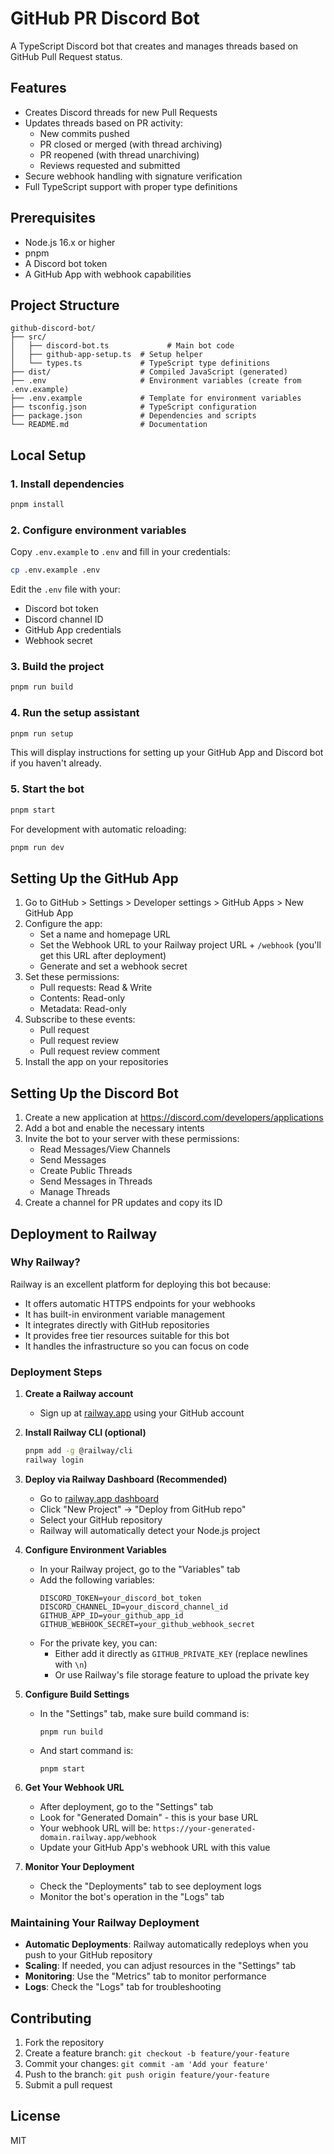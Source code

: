 # GitHub PR Discord Bot

A TypeScript Discord bot that creates and manages threads based on GitHub Pull Request status.

## Features

- Creates Discord threads for new Pull Requests
- Updates threads based on PR activity:
  - New commits pushed
  - PR closed or merged (with thread archiving)
  - PR reopened (with thread unarchiving)
  - Reviews requested and submitted
- Secure webhook handling with signature verification
- Full TypeScript support with proper type definitions

## Prerequisites

- Node.js 16.x or higher
- pnpm
- A Discord bot token
- A GitHub App with webhook capabilities

## Project Structure

```
github-discord-bot/
├── src/
│   ├── discord-bot.ts             # Main bot code
│   ├── github-app-setup.ts  # Setup helper
│   └── types.ts             # TypeScript type definitions
├── dist/                    # Compiled JavaScript (generated)
├── .env                     # Environment variables (create from .env.example)
├── .env.example             # Template for environment variables
├── tsconfig.json            # TypeScript configuration
├── package.json             # Dependencies and scripts
└── README.md                # Documentation
```

## Local Setup

### 1. Install dependencies

```bash
pnpm install
```

### 2. Configure environment variables

Copy `.env.example` to `.env` and fill in your credentials:

```bash
cp .env.example .env
```

Edit the `.env` file with your:
- Discord bot token
- Discord channel ID
- GitHub App credentials
- Webhook secret

### 3. Build the project

```bash
pnpm run build
```

### 4. Run the setup assistant

```bash
pnpm run setup
```

This will display instructions for setting up your GitHub App and Discord bot if you haven't already.

### 5. Start the bot

```bash
pnpm start
```

For development with automatic reloading:

```bash
pnpm run dev
```

## Setting Up the GitHub App

1. Go to GitHub > Settings > Developer settings > GitHub Apps > New GitHub App
2. Configure the app:
   - Set a name and homepage URL
   - Set the Webhook URL to your Railway project URL + `/webhook` (you'll get this URL after deployment)
   - Generate and set a webhook secret
3. Set these permissions:
   - Pull requests: Read & Write
   - Contents: Read-only
   - Metadata: Read-only
4. Subscribe to these events:
   - Pull request
   - Pull request review
   - Pull request review comment
5. Install the app on your repositories

## Setting Up the Discord Bot

1. Create a new application at https://discord.com/developers/applications
2. Add a bot and enable the necessary intents
3. Invite the bot to your server with these permissions:
   - Read Messages/View Channels
   - Send Messages
   - Create Public Threads
   - Send Messages in Threads
   - Manage Threads
4. Create a channel for PR updates and copy its ID

## Deployment to Railway

### Why Railway?

Railway is an excellent platform for deploying this bot because:
- It offers automatic HTTPS endpoints for your webhooks
- It has built-in environment variable management
- It integrates directly with GitHub repositories
- It provides free tier resources suitable for this bot
- It handles the infrastructure so you can focus on code

### Deployment Steps

1. **Create a Railway account**
   - Sign up at [railway.app](https://railway.app/) using your GitHub account

2. **Install Railway CLI (optional)**
   ```bash
   pnpm add -g @railway/cli
   railway login
   ```

3. **Deploy via Railway Dashboard (Recommended)**
   - Go to [railway.app dashboard](https://railway.app/dashboard)
   - Click "New Project" → "Deploy from GitHub repo"
   - Select your GitHub repository
   - Railway will automatically detect your Node.js project

4. **Configure Environment Variables**
   - In your Railway project, go to the "Variables" tab
   - Add the following variables:
     ```
     DISCORD_TOKEN=your_discord_bot_token
     DISCORD_CHANNEL_ID=your_discord_channel_id
     GITHUB_APP_ID=your_github_app_id
     GITHUB_WEBHOOK_SECRET=your_github_webhook_secret
     ```
   - For the private key, you can:
     - Either add it directly as `GITHUB_PRIVATE_KEY` (replace newlines with `\n`)
     - Or use Railway's file storage feature to upload the private key

5. **Configure Build Settings**
   - In the "Settings" tab, make sure build command is:
     ```
     pnpm run build
     ```
   - And start command is:
     ```
     pnpm start
     ```

6. **Get Your Webhook URL**
   - After deployment, go to the "Settings" tab
   - Look for "Generated Domain" - this is your base URL
   - Your webhook URL will be: `https://your-generated-domain.railway.app/webhook`
   - Update your GitHub App's webhook URL with this value

7. **Monitor Your Deployment**
   - Check the "Deployments" tab to see deployment logs
   - Monitor the bot's operation in the "Logs" tab

### Maintaining Your Railway Deployment

- **Automatic Deployments**: Railway automatically redeploys when you push to your GitHub repository
- **Scaling**: If needed, you can adjust resources in the "Settings" tab
- **Monitoring**: Use the "Metrics" tab to monitor performance
- **Logs**: Check the "Logs" tab for troubleshooting


## Contributing

1. Fork the repository
2. Create a feature branch: `git checkout -b feature/your-feature`
3. Commit your changes: `git commit -am 'Add your feature'`
4. Push to the branch: `git push origin feature/your-feature`
5. Submit a pull request

## License

MIT